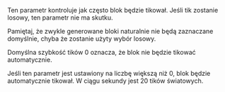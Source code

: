 Ten parametr kontroluje jak często blok będzie tikował. Jeśli tik zostanie losowy, ten parametr nie ma skutku.

Pamiętaj, że zwykle generowane bloki naturalnie nie będą zaznaczane domyślnie, chyba że zostanie użyty wybór losowy.

Domyślna szybkość tików 0 oznacza, że blok nie będzie tikować automatycznie.

Jeśli ten parametr jest ustawiony na liczbę większą niż 0, blok będzie automatycznie tikował. W ciągu sekundy jest 20 tików światowych.